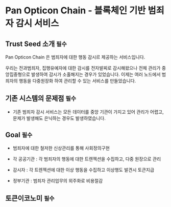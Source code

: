 # Pan Opticon Chain - 블록체인 기반 범죄자 감시 서비스
## Trust Seed 소개 <code>필수</code>


Pan Opticon Chain 은 범죄자에 대한 행동 감시르 제공하는 서비스입니다.

우리는 전과범죄자, 집행유예자에 대한 감시를 전자발찌로 감시해왔으나
전체 관리가 중앙집중형으로 발생하여 감시가 소홀해지는 경우가 있었습니다.
이제는 여러 노드에서 범죄자의 행동을 다중원장화 하여 관리할 수 있는 서비스를 만들었습니다.

## 기존 시스템의 문제점 <code>필수</code>
- 기존 범죄자 감시 서비스는 모든 데이터를 중앙 기관이 가지고 있어 관리가 어렵고, 
문제가 발생해도 은닉하는 경우도 발생하였습니다.

## Goal <code>필수</code>

- 범죄자에 대한 철저한 신상관리를 통해 사회정의구현

- 각 공공기관 : 각 범죄자의 행동에 대한 트렌젝션을 수집하고, 다중 원장으로 관리
- 감시자 : 각 트렌젝션에 대한 이상 행동을 수집하고 이상행도 발견시 토큰지급
- 정부기관 :  범죄자 관리업무의 외주화로 비용절감

## 토큰이코노미 <code>필수</code>

